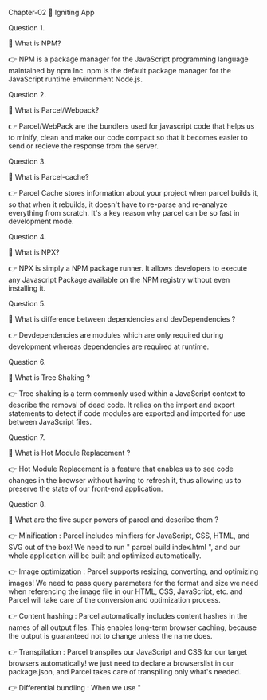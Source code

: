 Chapter-02 🚀 Igniting App

Question 1.

🎯 What is NPM?

👉 NPM is a package manager for the JavaScript programming language maintained by npm Inc. npm is the default package manager for the JavaScript runtime environment Node.js.

Question 2.

🎯 What is Parcel/Webpack?

👉 Parcel/WebPack are the bundlers used for javascript code that helps us to minify, clean and make our code compact so that it becomes easier to send or recieve the response from the server.

Question 3.

🎯 What is Parcel-cache?

👉 Parcel Cache stores information about your project when parcel builds it, so that when it rebuilds, it doesn't have to re-parse and re-analyze everything from scratch. It's a key reason why parcel can be so fast in development mode.

Question 4.

🎯 What is NPX?

👉 NPX is simply a NPM package runner. It allows developers to execute any Javascript Package available on the NPM registry without even installing it.

Question 5.

🎯 What is difference between dependencies and devDependencies ?

👉 Devdependencies are modules which are only required during development whereas dependencies are required at runtime.

Question 6.

🎯 What is Tree Shaking ?

👉 Tree shaking is a term commonly used within a JavaScript context to describe the removal of dead code. It relies on the import and export statements to detect if code modules are exported and imported for use between JavaScript files.

Question 7.

🎯 What is Hot Module Replacement ?

👉 Hot Module Replacement is a feature that enables us to see code changes in the browser without having to refresh it, thus allowing us to preserve the state of our front-end application.

Question 8.

🎯 What are the five super powers of parcel and describe them ?

👉 Minification : Parcel includes minifiers for JavaScript, CSS, HTML, and SVG out of the box! We need to run " parcel build index.html ", and our whole application will be built and optimized automatically.

👉 Image optimization : Parcel supports resizing, converting, and optimizing images! We need to pass query parameters for the format and size we need when referencing the image file in our HTML, CSS, JavaScript, etc. and Parcel will take care of the conversion and optimization process.

👉 Content hashing : Parcel automatically includes content hashes in the names of all output files. This enables long-term browser caching, because the output is guaranteed not to change unless the name does.

👉 Transpilation : Parcel transpiles our JavaScript and CSS for our target browsers automatically! we just need to declare a browserslist in our package.json, and Parcel takes care of transpiling only what's needed.

👉 Differential bundling : When we use " <script type="module"> " Parcel automatically generates a nomodule fallback for old browsers as well, depending on our browser targets also this results in much smaller bundlers for a majority of users in modern browsers , while still supporting older browsers as well.

Question 9.

🎯 What is '.gitignore'? Which files should we add and which file we should't ?

👉 A gitignore file specifies intentionally untracked files that Git should ignore. Files already tracked by Git are not affected.
The files which can be regenerated in the project can be put into '.gitignore'.Example: "node_modules" , "parcel-cache" , "dist".

Question 10.

🎯 What is the difference between package.json and package-lock.json ?

👉 package.json : The package. json file contains descriptive and functional metadata about a project, such as a name, version, and dependencies. The file provides the npm package manager with various information to help identify the project and handle dependencies.

👉 package-lock.json : It records the exact version of every installed dependency, including its sub-dependencies and their versions.

Question 11.

🎯 Why should I not modify "package-lock.json" file ?

👉 A package-lock.json file contains the information about the dependencies and their versions used in the project. Deleting it would cause dependencies issues in the production environment.

Question 12.

🎯 What is node_modules ?

👉 node_modules is just a directory created by npm and a way of tracking each packages we install via package.json .

Question 13.

🎯 What is browser's lists ?

👉 Browserslist is a tool that allows specifying which browser should be supported in our frontend app by specifying "queries" in a config file. It's used by frameworks/libraries such as React, Angular and Vue etc .

Question 14.

🎯 What is carat(^) and tilde(~) ?

👉 carat(^) : It is used for automatically updating the minor updates along with patch updates.

    For Example : The (^2.2.4) will update all the future Minor and patch updates ,(^2.2.4) will automatically change the dependency to 2.X.X if any update occurs. So , using carat notation it is important to look at our code regularly if it is compatible with the newest version or not .

👉 tilde(~) : It is basically used to match the most recent patch versions. Also (~)freezes all the major versions and the minor versions .So Patch updates are only bug fixes that is why we can say (~) allows to automatically accept bug fixes.

